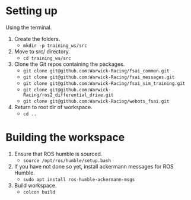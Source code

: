 # Setting up

Using the terminal.

1. Create the folders.
    - `mkdir -p training_ws/src`
2. Move to src/ directory.
   - `cd training_ws/src`
3. Clone the Git repos containing the packages.
   - `git clone git@github.com:Warwick-Racing/fsai_common.git`
   - `git clone git@github.com:Warwick-Racing/fsai_messages.git`
   - `git clone git@github.com:Warwick-Racing/fsai_sim_training.git`
   - `git clone git@github.com:Warwick-Racing/ros2_differential_drive.git`
   - `git clone git@github.com:Warwick-Racing/webots_fsai.git` 
4. Return to root dir of workspace.
   - `cd ..`


# Building the workspace

1. Ensure that ROS humble is sourced.
   - `source /opt/ros/humble/setup.bash`
2. If you have not done so yet, install ackermann messages for ROS Humble.
   - `sudo apt install ros-humble-ackermann-msgs`
3. Build workspace.
   - `colcon build`

